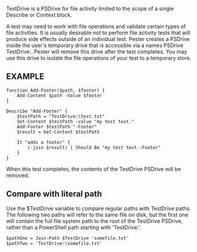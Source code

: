 TestDrive is a PSDrive for file activity limited to the scope of a single Describe or Context block.

A test may need to work with file operations and validate certain types of file activities. It is usually desirable not to perform file activity tests that will produce side effects outside of an individual test. Pester creates a PSDrive inside the user's temporary drive that is accessible via a names PSDrive TestDrive:. Pester will remove this drive after the test completes. You may use this drive to isolate the file operations of your test to a temporary store.

EXAMPLE
--------

```posh
function Add-Footer($path, $footer) {
	Add-Content $path -Value $footer
}

Describe "Add-Footer" {
	$testPath = "TestDrive:\test.txt"
	Set-Content $testPath -value "my test text."
	Add-Footer $testPath "-Footer"
	$result = Get-Content $testPath

	It "adds a footer" {
	    (-join $result) | Should Be "my test text.-Footer"
	}
}
```

When this test completes, the contents of the TestDrive PSDrive will be removed.

Compare with literal path
---------
Use the $TestDrive variable to compare regular paths with TestDrive paths.  The following
two paths will refer to the same file on disk, but the first one will contain the full file
system path to the root of the TestDrive PSDrive, rather than a PowerShell path starting with
'TestDrive:\'.

```posh
$pathOne = Join-Path $TestDrive 'somefile.txt'
$pathTwo = 'TestDrive:\somefile.txt'
```
